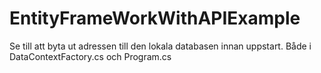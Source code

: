 # EntityFrameWorkWithAPIExample

 Se till att byta ut adressen till den lokala databasen innan uppstart. Både i DataContextFactory.cs och Program.cs
